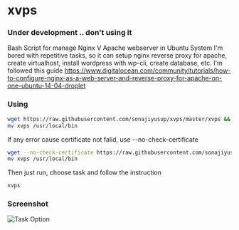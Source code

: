 # xvps

### Under development .. don't using it

Bash Script for manage Nginx V Apache webserver in Ubuntu System
I'm bored with repetitive tasks, so it can setup nginx reverse proxy for apache, create virtualhost, install wordpress with wp-cli, create database, etc.
I'm followed this guide
https://www.digitalocean.com/community/tutorials/how-to-configure-nginx-as-a-web-server-and-reverse-proxy-for-apache-on-one-ubuntu-14-04-droplet

### Using

```sh
wget https://raw.githubusercontent.com/sonajiyusup/xvps/master/xvps && chmod +x xvps
mv xvps /usr/local/bin
```

If any error cause certificate not falid, use --no-check-certificate

```sh
wget --no-check-certificate https://raw.githubusercontent.com/sonajiyusup/xvps/master/xvps && chmod +x xvps
mv xvps /usr/local/bin
```
Then just run, choose task and follow the instruction
```sh
xvps
```

### Screenshot

![Task Option](http://i.imgur.com/GOkbKn2.png)
